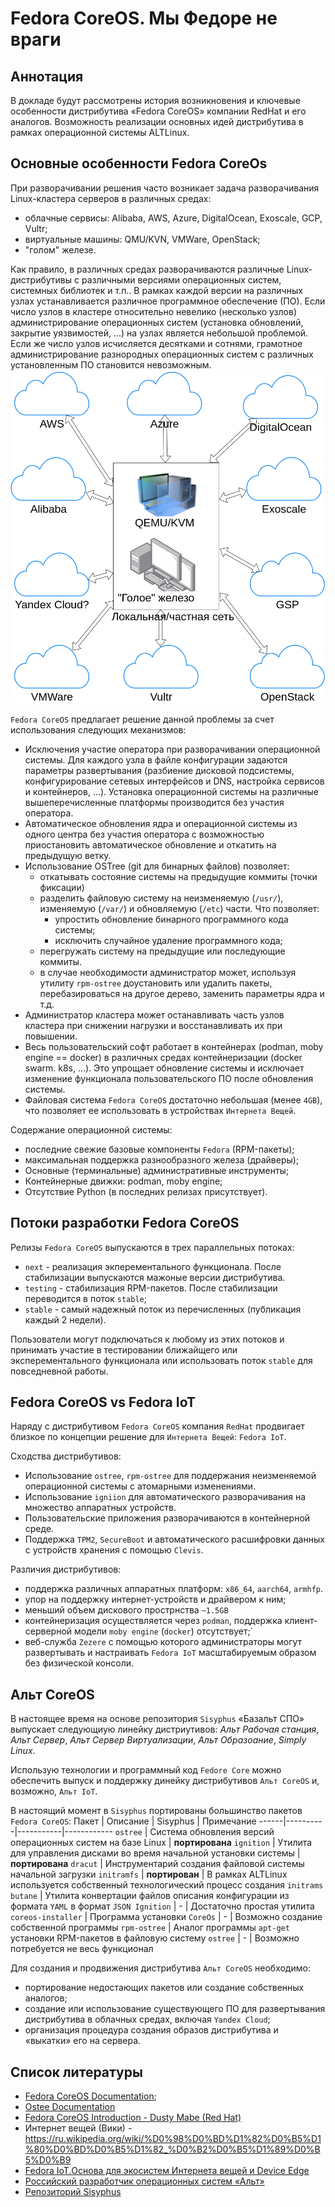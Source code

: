 # Fedora CoreOS. Мы Федоре не враги

## Аннотация
В докладе будут рассмотрены история возникновения и ключевые особенности дистрибутива «Fedora CoreOS» компании RedHat и его аналогов.
Возможность реализации основных идей дистрибутива в рамках операционной системы ALTLinux.



## Основные особенности Fedora CoreOs 

При разворачивании решения часто возникает задача разворачивания Linux-кластера серверов в различных средах:
- облачные сервисы: Alibaba, AWS, Azure, DigitalOcean, Exoscale, GCP, Vultr;
- виртуальные машины: QMU/KVN, VMWare, OpenStack;
- "голом" железе.

Как правило, в различных средах разворачиваются различные Linux-дистрибутивы с различными версиями операционных систем, системных библиотек и т.п..
В рамках каждой версии на различных узлах устанавливается различное программное обеспечение (ПО).
Если число узлов в кластере относительно невелико (несколько узлов) администрирование операционных систем (установка обновлений, закрытие уязвимостей, ...) на узлах является небольшой проблемой.
Если же число узлов исчисляется десятками и сотнями, грамотное администрирование разнородных операционных систем с различных установленным ПО становится невозможным.
![Облака](./Images/clouds.png)

`Fedora CoreOS` предлагает решение данной проблемы за счет использования следующих механизмов:
- Исключения участие оператора при разворачивании операционной системы. Для каждого узла в файле конфигурации задаются параметры развертывания (разбиение дисковой подсистемы, конфигурирование сетевых интерфейсов и DNS, настройка сервисов и контейнеров, ...). Установка операционной системы на различные вышеперечисленные платформы производится без участия оператора.
- Автоматическое обновления ядра и операционной системы из одного центра без участия оператора с возможностью приостановить автоматическое обновление и откатить на предыдущую ветку.
- Использование OSTree (git для бинарных файлов) позволяет:
  * откатывать состояние системы на предыдущие коммиты (точки фиксации)
  * разделить файловую систему на неизменяемую (`/usr/`), изменяемую (`/var/`) и обновляемую (`/etc`) части. Что позволяет:
    - упростить обновление бинарного программного кода системы;
    - исключить случайное удаление программного кода;
  * перегружать систему на предыдущие или последующие коммиты.
  * в случае необходимости администратор может, используя утилиту `rpm-ostree` доустановить или удалить пакеты, перебазироваться на другое дерево, заменить параметры ядра и т.д. 
- Администратор кластера может останавливать часть узлов кластера при снижении нагрузки и восстанавливать их при повышении.
- Весь пользовательский софт работает в контейнерах (podman, moby engine == docker) в различных средах контейнеризации (docker swarm. k8s, ...). Это упрощает обновление системы и исключает изменение функционала пользовательского ПО после обновления системы. 
- Файловая система `Fedora CoreOS` достаточно небольшая (менее `4GB`), что позволяет ее использовать в устройствах `Интернета Вещей`.

Содержание операционной системы:
- последние свежие базовые компоненты `Fedora` (RPM-пакеты);
- максимальная поддержка разнообразного железа (драйверы);
- Основные (терминальные) административные инструменты;
- Контейнерные движки: podman, moby engine;
- Отсутствие Python (в последних релизах присутствует).



## Потоки разработки Fedora CoreOS

Релизы `Fedora CoreOS` выпускаются в трех параллельных потоках:
- `next` - реализация экперементального функционала. После стабилизации выпускаются мажоные версии дистрибутива.
- `testing` - стабилизация RPM-пакетов. После стабилизации переводится в поток `stable`; 
- `stable` - самый надежный поток из перечисленных (публикация каждый 2 недели). 

Пользователи могут подключаться к любому из этих потоков и принимать участие в тестировании ближайщего или эксперементального функционала или
использовать поток `stable` для повседневной работы.

## Fedora CoreOS vs Fedora IoT

Наряду с дистрибутивом `Fedora CoreOS` компания `RedHat` продвигает близкое по концепции решение для `Интернета Вещей`: `Fedora IoT`. 

Сходства дистрибутивов:
- Использование `ostree`, `rpm-ostree` для поддержания неизменяемой операционной системы с атомарными изменениями.
- Использование `igniion` для автоматического разворачивания на множество аппаратных устройств.
- Пользовательские приложения разворачиваются в контейнерной среде.
- Поддержка `TPM2`, `SecureBoot` и автоматического расшифровки данных с устройств хранения с помощью `Clevis`. 

Различия дистрибутивов:
- поддержка различных аппаратных платформ: `x86_64`,  `aarch64`,  `armhfp`. 
- упор на поддержку интернет-устройств и драйвером к ним;
- меньший объем дискового прострнства `~1.5GB`
- контейнеризация осуществляется через `podman`, поддержка клиент-серверной модели `moby engine` (`docker`) отсутствует;`
- веб-служба `Zezere` с помощью которого администраторы могут развертывать и настраивать `Fedora IoT` масштабируемым образом без физической консоли.

## Альт CoreOS

В настоящее время на основе репозитория `Sisyphus` «Базальт СПО» выпускает следующиую линейку дистриутивов: 
*Альт Рабочая станция*, 
*Альт Сервер*,
*Альт Сервер Виртуализации*,
*Альт Образоание*,
*Simply Linux*.

Использую технологии и программный код `Fedore Core` можно обеспечить выпуск и поддержку динейку дистрибутивов `Альт CoreOS` и, возможно, `Альт IoT`.

В настоящий момент в `Sisyphus` портированы большинство пакетов `Fedora CoreOS`:
Пакет | Описание | Sisyphus  | Примечание
------|----------|-----------|------------
`ostree` | Система обновления версий операционных систем на базе Linux | **портирована**
`ignition` | Утилита для управления дисками во время начальной установки системы | **портирована**
`dracut` | Инструментарий создания  файловой системы начальной загрузки  `initramfs` | **портирован**  | В рамках ALTLinux используется собственный технологический процесс создания `initrams` 
`butane` | Утилита конвертации файлов описания конфигурации из формата `YAML` в формат `JSON Ignition` | - | Достаточно простая утилита
`coreos-installer` | Программа установки `CoreOs` | - | Возможно создание собственной программы
`rpm-ostree` | Аналог программы `apt-get` установки RPM-пакетов в файловую систему `ostree` | - | Возможно потребуется не весь функционал

Для создания и продвижения дистрибутива `Альт CoreOS` необходимо:
- портирование недостающих пакетов или создание собственных аналогов;
- создание или использование существующего ПО для развертывания дистрибутива в облачных средах, включая `Yandex Cloud`; 
- организация процедура создания образов дистрибутива и «выкатки» его на сервера.


## Список литературы
- [Fedora CoreOS Documentation](https://docs.fedoraproject.org/en-US/fedora-coreos/);
- [Ostee Documentation](https://ostreedev.github.io/ostree/)
- [Fedora CoreOS Introduction - Dusty Mabe (Red Hat)](https://www.youtube.com/watch?v=JepNm7R0LSo)
- Интернет вещей (Вики) - https://ru.wikipedia.org/wiki/%D0%98%D0%BD%D1%82%D0%B5%D1%80%D0%BD%D0%B5%D1%82_%D0%B2%D0%B5%D1%89%D0%B5%D0%B9
- [Fedora IoT.Основа для экосистем Интернета вещей и Device Edge](https://getfedora.org/ru/iot/)
- [Российский разработчик операционных систем «Альт»](https://www.basealt.ru/)
- [Репозиторий Sisyphus](http://www.sisyphus.ru/)




